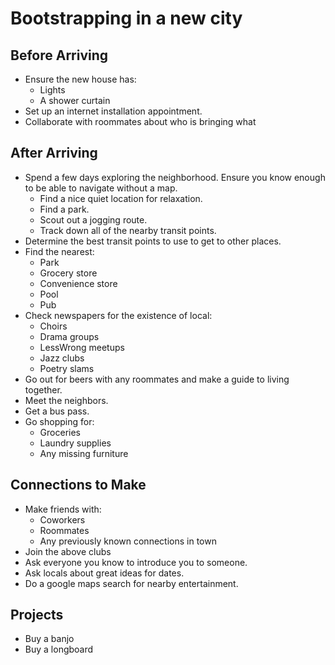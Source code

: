 # Bootstrapping in a new city

## Before Arriving

- Ensure the new house has:
    - Lights
    - A shower curtain
- Set up an internet installation appointment.
- Collaborate with roommates about who is bringing what


## After Arriving

- Spend a few days exploring the neighborhood. Ensure you know enough to be able to navigate without a map.
    - Find a nice quiet location for relaxation.
    - Find a park.
    - Scout out a jogging route.
    - Track down all of the nearby transit points.
- Determine the best transit points to use to get to other places.
- Find the nearest:
    - Park
    - Grocery store
    - Convenience store
    - Pool
    - Pub
- Check newspapers for the existence of local:
    - Choirs
    - Drama groups
    - LessWrong meetups
    - Jazz clubs
    - Poetry slams
- Go out for beers with any roommates and make a guide to living together.
- Meet the neighbors.
- Get a bus pass.
- Go shopping for:
    - Groceries
    - Laundry supplies
    - Any missing furniture


## Connections to Make

- Make friends with:
    - Coworkers
    - Roommates
    - Any previously known connections in town
- Join the above clubs
- Ask everyone you know to introduce you to someone.
- Ask locals about great ideas for dates.
- Do a google maps search for nearby entertainment.


## Projects

- Buy a banjo
- Buy a longboard
